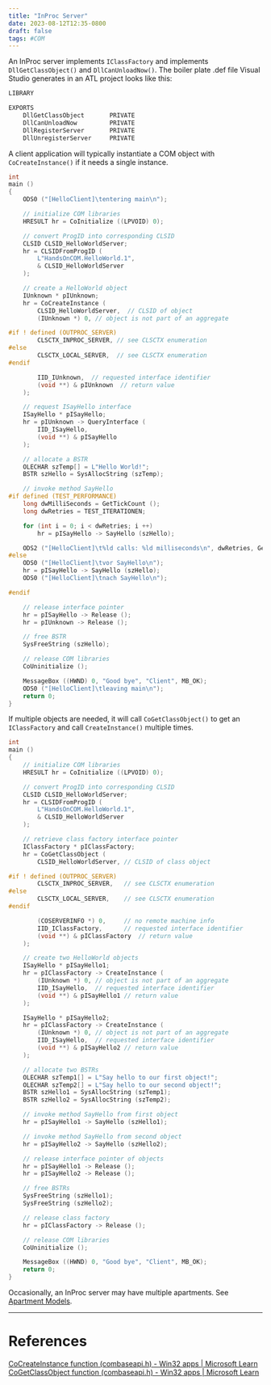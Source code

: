 ```yaml
---
title: "InProc Server"
date: 2023-08-12T12:35-0800
draft: false
tags: #COM
---
```


An InProc server implements `IClassFactory` and implements `DllGetClassObject()` and `DllCanUnloadNow()`.  The boiler plate .def file Visual Studio generates in an ATL project looks like this:

```def
LIBRARY

EXPORTS
	DllGetClassObject		PRIVATE
	DllCanUnloadNow			PRIVATE
	DllRegisterServer		PRIVATE
	DllUnregisterServer		PRIVATE
```

A client application will typically instantiate a COM object with `CoCreateInstance()` if it needs a single instance.

```C++
int
main ()
{
    ODS0 ("[HelloClient]\tentering main\n");

    // initialize COM libraries
    HRESULT hr = CoInitialize ((LPVOID) 0);

    // convert ProgID into corresponding CLSID
    CLSID CLSID_HelloWorldServer;
    hr = CLSIDFromProgID (
        L"HandsOnCOM.HelloWorld.1",
        & CLSID_HelloWorldServer
    );

    // create a HelloWorld object
    IUnknown * pIUnknown;
    hr = CoCreateInstance (
        CLSID_HelloWorldServer,  // CLSID of object
        (IUnknown *) 0, // object is not part of an aggregate

#if ! defined (OUTPROC_SERVER)
        CLSCTX_INPROC_SERVER, // see CLSCTX enumeration
#else
        CLSCTX_LOCAL_SERVER,  // see CLSCTX enumeration
#endif

        IID_IUnknown,  // requested interface identifier
        (void **) & pIUnknown  // return value
    );

    // request ISayHello interface
    ISayHello * pISayHello;
    hr = pIUnknown -> QueryInterface (
        IID_ISayHello,
        (void **) & pISayHello
    );

    // allocate a BSTR
    OLECHAR szTemp[] = L"Hello World!";
    BSTR szHello = SysAllocString (szTemp);

    // invoke method SayHello
#if defined (TEST_PERFORMANCE)
    long dwMilliSeconds = GetTickCount ();
    long dwRetries = TEST_ITERATIONEN;

    for (int i = 0; i < dwRetries; i ++)
        hr = pISayHello -> SayHello (szHello);

    ODS2 ("[HelloClient]\t%ld calls: %ld milliseconds\n", dwRetries, GetTickCount () - dwMilliSeconds);
#else
    ODS0 ("[HelloClient]\tvor SayHello\n");
    hr = pISayHello -> SayHello (szHello);
    ODS0 ("[HelloClient]\tnach SayHello\n");

#endif

    // release interface pointer
    hr = pISayHello -> Release ();
    hr = pIUnknown -> Release ();

    // free BSTR
    SysFreeString (szHello);

    // release COM libraries
    CoUninitialize ();

    MessageBox ((HWND) 0, "Good bye", "Client", MB_OK);
    ODS0 ("[HelloClient]\tleaving main\n");
    return 0;
}
```

If multiple objects are needed, it will call `CoGetClassObject()` to get an `IClassFactory` and call `CreateInstance()` multiple times.

```C++
int
main ()
{
    // initialize COM libraries
    HRESULT hr = CoInitialize ((LPVOID) 0);

    // convert ProgID into corresponding CLSID
    CLSID CLSID_HelloWorldServer;
    hr = CLSIDFromProgID (
        L"HandsOnCOM.HelloWorld.1",
        & CLSID_HelloWorldServer
    );

    // retrieve class factory interface pointer
    IClassFactory * pIClassFactory;
    hr = CoGetClassObject (
        CLSID_HelloWorldServer, // CLSID of class object

#if ! defined (OUTPROC_SERVER)
        CLSCTX_INPROC_SERVER,   // see CLSCTX enumeration
#else
        CLSCTX_LOCAL_SERVER,    // see CLSCTX enumeration
#endif

        (COSERVERINFO *) 0,     // no remote machine info
        IID_IClassFactory,      // requested interface identifier
        (void **) & pIClassFactory  // return value
    );

    // create two HelloWorld objects
    ISayHello * pISayHello1;
    hr = pIClassFactory -> CreateInstance (
        (IUnknown *) 0, // object is not part of an aggregate
        IID_ISayHello,  // requested interface identifier
        (void **) & pISayHello1 // return value
    );

    ISayHello * pISayHello2;
    hr = pIClassFactory -> CreateInstance (
        (IUnknown *) 0, // object is not part of an aggregate
        IID_ISayHello,  // requested interface identifier
        (void **) & pISayHello2 // return value
    );

    // allocate two BSTRs
    OLECHAR szTemp1[] = L"Say hello to our first object!";
    OLECHAR szTemp2[] = L"Say hello to our second object!";
    BSTR szHello1 = SysAllocString (szTemp1);
    BSTR szHello2 = SysAllocString (szTemp2);

    // invoke method SayHello from first object
    hr = pISayHello1 -> SayHello (szHello1);

    // invoke method SayHello from second object
    hr = pISayHello2 -> SayHello (szHello2);

    // release interface pointer of objects
    hr = pISayHello1 -> Release ();
    hr = pISayHello2 -> Release ();

    // free BSTRs
    SysFreeString (szHello1);
    SysFreeString (szHello2);

    // release class factory
    hr = pIClassFactory -> Release ();

    // release COM libraries
    CoUninitialize ();

    MessageBox ((HWND) 0, "Good bye", "Client", MB_OK);
    return 0;
}
```

Occasionally, an InProc server may have multiple apartments.  See [Apartment Models](../apartment-models/).

---
# References

[CoCreateInstance function (combaseapi.h) - Win32 apps | Microsoft Learn](https://learn.microsoft.com/en-us/windows/win32/api/combaseapi/nf-combaseapi-cocreateinstance)
[CoGetClassObject function (combaseapi.h) - Win32 apps | Microsoft Learn](https://learn.microsoft.com/en-us/windows/win32/api/combaseapi/nf-combaseapi-cogetclassobject)
